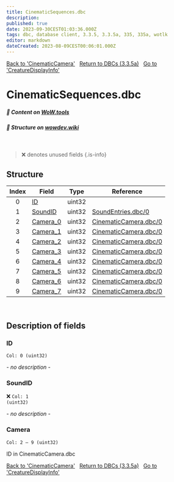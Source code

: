 ```yaml
---
title: CinematicSequences.dbc
description:
published: true
date: 2023-09-30CEST01:03:36.000Z
tags: dbc, database client, 3.3.5, 3.3.5a, 335, 335a, wotlk
editor: markdown
dateCreated: 2023-08-09CEST00:06:01.000Z
---
```

<a href="https://trinitycore.info/files/DBC/335/cinematiccamera" class="mt-5 v-btn v-btn--depressed v-btn--flat v-btn--outlined theme--light v-size--default darkblue--text text--lighten-3"><span class="v-btn__content"><i aria-hidden="true" class="v-icon notranslate v-icon--left mdi mdi-arrow-left theme--light"></i><span>Back to 'CinematicCamera'</span></span></a>&nbsp;&nbsp;&nbsp;<a href="https://trinitycore.info/files/DBC/335/home" class="mt-5 v-btn v-btn--depressed v-btn--flat v-btn--outlined theme--light v-size--default darkblue--text text--lighten-3"><span class="v-btn__content"><i aria-hidden="true" class="v-icon notranslate v-icon--left mdi mdi-home-outline theme--light"></i><span>Return to DBCs (3.3.5a)</span></span></a>&nbsp;&nbsp;&nbsp;<a href="https://trinitycore.info/files/DBC/335/creaturedisplayinfo" class="mt-5 v-btn v-btn--depressed v-btn--flat v-btn--outlined theme--light v-size--default darkblue--text text--lighten-3"><span class="v-btn__content"><span>Go to 'CreatureDisplayInfo'</span><i aria-hidden="true" class="v-icon notranslate v-icon--right mdi mdi-arrow-right theme--light"></i></span></a>

# CinematicSequences.dbc
##### :open_book: Content on [WoW.tools](https://wow.tools/dbc/?dbc=cinematicsequences&build=3.3.5.12340)
##### :pencil: Structure on [wowdev.wiki](https://wowdev.wiki/DB/CinematicSequences)
&nbsp;

> :x: denotes unused fields
{.is-info}


## Structure

| Index | Field | Type | Reference |
| :---: | --- | :---: | --- |
| 0 | [ID](#id) | uint32 |  |
| 1 | [SoundID](#soundid) | uint32 | [SoundEntries.dbc/0](/files/DBC/335/soundentries#id) |
| 2 | [Camera_0](#camera) | uint32 | [CinematicCamera.dbc/0](/files/DBC/335/cinematiccamera#id) |
| 3 | [Camera_1](#camera) | uint32 | [CinematicCamera.dbc/0](/files/DBC/335/cinematiccamera#id) |
| 4 | [Camera_2](#camera) | uint32 | [CinematicCamera.dbc/0](/files/DBC/335/cinematiccamera#id) |
| 5 | [Camera_3](#camera) | uint32 | [CinematicCamera.dbc/0](/files/DBC/335/cinematiccamera#id) |
| 6 | [Camera_4](#camera) | uint32 | [CinematicCamera.dbc/0](/files/DBC/335/cinematiccamera#id) |
| 7 | [Camera_5](#camera) | uint32 | [CinematicCamera.dbc/0](/files/DBC/335/cinematiccamera#id) |
| 8 | [Camera_6](#camera) | uint32 | [CinematicCamera.dbc/0](/files/DBC/335/cinematiccamera#id) |
| 9 | [Camera_7](#camera) | uint32 | [CinematicCamera.dbc/0](/files/DBC/335/cinematiccamera#id) |
&nbsp;
## Description of fields

### ID
<code>Col: 0 (uint32)</code>

*- no description -*
&nbsp;

### SoundID
:x: <code>Col: 1 (uint32)</code>

*- no description -*
&nbsp;

### Camera
<code>Col: 2 &ndash; 9 (uint32)</code>

ID in CinematicCamera.dbc
&nbsp;

<a href="https://trinitycore.info/files/DBC/335/cinematiccamera" class="mt-5 v-btn v-btn--depressed v-btn--flat v-btn--outlined theme--light v-size--default darkblue--text text--lighten-3"><span class="v-btn__content"><i aria-hidden="true" class="v-icon notranslate v-icon--left mdi mdi-arrow-left theme--light"></i><span>Back to 'CinematicCamera'</span></span></a>&nbsp;&nbsp;&nbsp;<a href="https://trinitycore.info/files/DBC/335/home" class="mt-5 v-btn v-btn--depressed v-btn--flat v-btn--outlined theme--light v-size--default darkblue--text text--lighten-3"><span class="v-btn__content"><i aria-hidden="true" class="v-icon notranslate v-icon--left mdi mdi-home-outline theme--light"></i><span>Return to DBCs (3.3.5a)</span></span></a>&nbsp;&nbsp;&nbsp;<a href="https://trinitycore.info/files/DBC/335/creaturedisplayinfo" class="mt-5 v-btn v-btn--depressed v-btn--flat v-btn--outlined theme--light v-size--default darkblue--text text--lighten-3"><span class="v-btn__content"><span>Go to 'CreatureDisplayInfo'</span><i aria-hidden="true" class="v-icon notranslate v-icon--right mdi mdi-arrow-right theme--light"></i></span></a>
